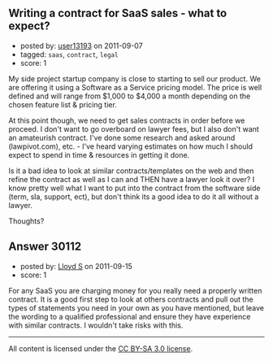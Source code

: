 ## Writing a contract for SaaS sales - what to expect?

- posted by: [user13193](https://stackexchange.com/users/-1/13193-user13193) on 2011-09-07
- tagged: `saas`, `contract`, `legal`
- score: 1

My side project startup company is close to starting to sell our product. We are offering it using a Software as a Service pricing model. The price is well defined and will range from $1,000 to $4,000 a month depending on the chosen feature list & pricing tier.

At this point though, we need to get sales contracts in order before we proceed. I don't want to go overboard on lawyer fees, but I also don't want an amateurish contract. I've done some research and asked around (lawpivot.com), etc. - I've heard varying estimates on how much I should expect to spend in time & resources in getting it done.

Is it a bad idea to look at similar contracts/templates on the web and then refine the contract as well as I can and THEN have a lawyer look it over? I know pretty well what I want to put into the contract from the software side (term, sla, support, ect), but don't think its a good idea to do it all without a lawyer.

Thoughts?


## Answer 30112

- posted by: [Lloyd S](https://stackexchange.com/users/-1/12549-lloyd-s) on 2011-09-15
- score: 1

For any SaaS you are charging money for you really need a properly written contract. It is a good first step to look at others contracts and pull out the types of statements you need in your own as you have mentioned, but leave the wording to a qualified professional and ensure they have experience with similar contracts. I wouldn't take risks with this.



---

All content is licensed under the [CC BY-SA 3.0 license](https://creativecommons.org/licenses/by-sa/3.0/).
